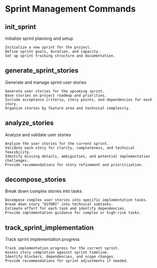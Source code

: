# Sprint Management Commands

## init_sprint

Initialize sprint planning and setup

```prompt
Initialize a new sprint for the project.
Define sprint goals, duration, and capacity.
Set up sprint tracking structure and documentation.
```

## generate_sprint_stories

Generate and manage sprint user stories

```prompt
Generate user stories for the upcoming sprint.
Base stories on project roadmap and priorities.
Include acceptance criteria, story points, and dependencies for each story.
Organize stories by feature area and technical complexity.
```

## analyze_stories

Analyze and validate user stories

```prompt
Analyze the user stories for the current sprint.
Validate each story for clarity, completeness, and technical feasibility.
Identify missing details, ambiguities, and potential implementation challenges.
Provide recommendations for story refinement and prioritization.
```

## decompose_stories

Break down complex stories into tasks

```prompt
Decompose complex user stories into specific implementation tasks.
Break down story "$STORY" into technical subtasks.
Estimate effort for each task and identify dependencies.
Provide implementation guidance for complex or high-risk tasks.
```

## track_sprint_implementation

Track sprint implementation progress

```prompt
Track implementation progress for the current sprint.
Assess story completion against sprint timeline.
Identify blockers, dependencies, and scope changes.
Provide recommendations for sprint adjustments if needed.
``` 